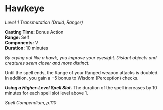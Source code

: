 # Hawkeye
*Level 1 Transmutation (Druid, Ranger)*

**Casting Time:** Bonus Action  
**Range:** Self  
**Components:** V  
**Duration:** 10 minutes

*By crying out like a hawk, you improve your eyesight. Distant objects and creatures seem closer and more distinct.*

Until the spell ends, the Range of your Ranged weapon attacks is doubled. In addition, you gain a +5 bonus to Wisdom (Perception) checks.

***Using a Higher-Level Spell Slot.*** The duration of the spell increases by 10 minutes for each spell slot level above 1.

*Spell Compendium, p.110*